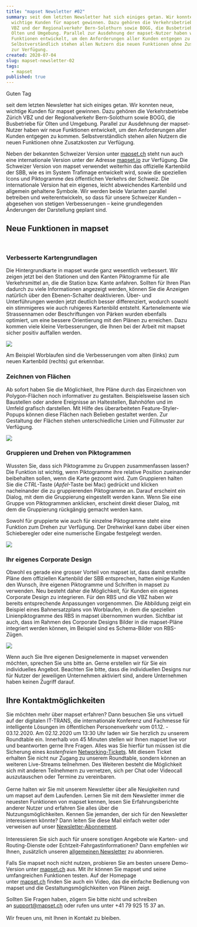 ```yaml
---
title: "mapset Newsletter #02"
summary: seit dem letzten Newsletter hat sich einiges getan. Wir konnten neue,
  wichtige Kunden für mapset gewinnen. Dazu gehören die Verkehrsbetriebe Zürich
  VBZ und der Regionalverkehr Bern-Solothurn sowie BOGG, die Busbetriebe für
  Olten und Umgebung. Parallel zur Ausdehnung der mapset-Nutzer haben wir neue
  Funktionen entwickelt, um den Anforderungen aller Kunden entgegen zu kommen.
  Selbstverständlich stehen allen Nutzern die neuen Funktionen ohne Zusatzkosten
  zur Verfügung.
created: 2020-07-04
slug: mapset-newsletter-02
tags:
  - mapset
published: true
---
```



Guten Tag

seit dem letzten Newsletter hat sich einiges getan. Wir konnten neue, wichtige Kunden für mapset gewinnen. Dazu gehören die Verkehrsbetriebe Zürich VBZ und der Regionalverkehr Bern-Solothurn sowie BOGG, die Busbetriebe für Olten und Umgebung. Parallel zur Ausdehnung der mapset-Nutzer haben wir neue Funktionen entwickelt, um den Anforderungen aller Kunden entgegen zu kommen. Selbstverständlich stehen allen Nutzern die neuen Funktionen ohne Zusatzkosten zur Verfügung.

Neben der bekannten Schweizer Version unter [mapset.ch](https://mapset.ch/) steht nun auch eine internationale Version unter der Adresse [mapset.io](https://mapset.io/) zur Verfügung. Die Schweizer Version von mapset verwendet weiterhin das offizielle Kartenbild der SBB, wie es im System Trafimage entwickelt wird, sowie die speziellen Icons und Piktogramme des öffentlichen Verkehrs der Schweiz. Die internationale Version hat ein eigenes, leicht abweichendes Kartenbild und allgemein gehaltene Symbole. Wir werden beide Varianten parallel betreiben und weiterentwickeln, so dass für unsere Schweizer Kunden – abgesehen von stetigen Verbesserungen – keine grundlegenden Änderungen der Darstellung geplant sind.

## Neue Funktionen in mapset

 

### Verbesserte Kartengrundlagen

Die Hintergrundkarte in mapset wurde ganz wesentlich verbessert. Wir zeigen jetzt bei den Stationen und den Kanten Piktogramme für alle Verkehrsmittel an, die die Station bzw. Kante anfahren. Sollten für Ihren Plan dadurch zu viele Informationen angezeigt werden, können Sie die Anzeigen natürlich über den Ebenen-Schalter deaktivieren. Über- und Unterführungen werden jetzt deutlich besser differenziert, wodurch sowohl ein stimmigeres wie auch ruhigeres Kartenbild entsteht. Kartenelemente wie Strassennamen oder Beschriftungen von Pärken wurden ebenfalls optimiert, um eine bessere Orientierung mit den Plänen zu erreichen. Dazu kommen viele kleine Verbesserungen, die Ihnen bei der Arbeit mit mapset sicher positiv auffallen werden. 

![](/images/blog/mapset-newsletter-02/85af2841-40cf-45f5-93b4-55620a438bd4.png)

Am Beispiel Worblaufen sind die Verbesserungen vom alten (links) zum neuen Kartenbild (rechts) gut erkennbar.

### Zeichnen von Flächen

Ab sofort haben Sie die Möglichkeit, Ihre Pläne durch das Einzeichnen von Polygon-Flächen noch informativer zu gestalten. Beispielsweise lassen sich Baustellen oder andere Ereignisse an Haltestellen, Bahnhöfen und im Umfeld grafisch darstellen. Mit Hilfe des überarbeiteten Feature-Styler-Popups können diese Flächen nach Belieben gestaltet werden. Zur Gestaltung der Flächen stehen unterschiedliche Linien und Füllmuster zur Verfügung.

![](/images/blog/mapset-newsletter-02/a42f21db-adc0-46ef-8c73-81b3884bfed5-1-.png)

### Gruppieren und Drehen von Piktogrammen

Wussten Sie, dass sich Piktogramme zu Gruppen zusammenfassen lassen? Die Funktion ist wichtig, wenn Piktogramme ihre relative Position zueinander beibehalten sollen, wenn die Karte gezoomt wird. Zum Gruppieren halten Sie die *CTRL*-Taste (*Apfel*-Taste bei Mac) gedrückt und klicken nacheinander die zu gruppierenden Piktogramme an. Darauf erscheint ein Dialog, mit dem die Gruppierung eingestellt werden kann. Wenn Sie eine Gruppe von Piktogrammen anklicken, erscheint direkt dieser Dialog, mit dem die Gruppierung rückgängig gemacht werden kann.

Sowohl für gruppierte wie auch für einzelne Piktogramme steht eine Funktion zum Drehen zur Verfügung. Der Drehwinkel kann dabei über einen Schieberegler oder eine numerische Eingabe festgelegt werden.

![](/images/blog/mapset-newsletter-02/df1a369f-c589-4ca9-b6a7-c43d6223c097.jpg)

### Ihr eigenes Corporate Design

Obwohl es gerade eine grosser Vorteil von mapset ist, dass damit erstellte Pläne dem offiziellen Kartenbild der SBB entsprechen, hatten einige Kunden den Wunsch, ihre eigenen Piktogramme und Schriften in mapset zu verwenden. Neu besteht daher die Möglichkeit, für Kunden ein eigenes Corporate Design zu integrieren. Für den RBS und die VBZ haben wir bereits entsprechende Anpassungen vorgenommen. Die Abbildung zeigt ein Beispiel eines Bahnersatzplans von Worblaufen, in dem die speziellen Linienpiktogramme des RBS in mapset übernommen wurden. Sichtbar ist auch, dass im Rahmen des Corporate Designs Bilder in die mapset-Pläne integriert werden können, im Beispiel sind es Schema-Bilder von RBS-Zügen.

![](/images/blog/mapset-newsletter-02/592bf650-98ec-426a-9faa-6e143d004222.png)

Wenn auch Sie Ihre eigenen Designelemente in mapset verwenden möchten, sprechen Sie uns bitte an. Gerne erstellen wir für Sie ein individuelles Angebot. Beachten Sie bitte, dass die individuellen Designs nur für Nutzer der jeweiligen Unternehmen aktiviert sind, andere Unternehmen haben keinen Zugriff darauf.

## Ihre Kontaktmöglichkeiten 

Sie möchten mehr über mapset erfahren? Dann besuchen Sie uns virtuell auf der digitalen IT-TRANS, die internationale Konferenz und Fachmesse für intelligente Lösungen im öffentlichen Personenverkehr vom 01.12. - 03.12.2020. Am 02.12.2020 um 13:30 Uhr laden wir Sie herzlich zu unserem Roundtable ein. Innerhalb von 45 Minuten stellen wir Ihnen mapset live vor und beantworten gerne Ihre Fragen. Alles was Sie hierfür tun müssen ist die Sicherung eines *kostenfreien* [Networking-Tickets](https://www.it-trans.org/de/tickets/). Mit diesem Ticket erhalten Sie nicht nur Zugang zu unserem Roundtable, sondern können an weiteren Live-Streams teilnehmen. Des Weiteren besteht die Möglichkeit sich mit anderen Teilnehmern zu vernetzen, sich per Chat oder Videocall auszutauschen oder Termine zu vereinbaren. \
\
Gerne halten wir Sie mit unserem Newsletter über alle Neuigkeiten rund um mapset auf dem Laufenden. Lernen Sie mit dem Newsletter immer die neuesten Funktionen von mapset kennen, lesen Sie Erfahrungsberichte anderer Nutzer und erfahren Sie alles über die Nutzungsmöglichkeiten. Kennen Sie jemanden, der sich für den Newsletter interessieren könnte? Dann leiten Sie diese Mail einfach weiter oder verweisen auf unser [Newsletter-Abonnement](https://geops.sh/mapset).\
 \
Interessieren Sie sich auch für unsere sonstigen Angebote wie Karten- und Routing-Dienste oder Echtzeit-Fahrgastinformationen? Dann empfehlen wir Ihnen, zusätzlich unseren [allgemeinen Newsletter](http://geops.sh/geopsnews) zu abonnieren.

Falls Sie mapset noch nicht nutzen, probieren Sie am besten unsere Demo-Version unter [mapset.ch](https://editor.mapset.ch/) aus. Mit ihr können Sie mapset und seine umfangreichen Funktionen testen. Auf der Homepage unter [mapset.ch](https://mapset.ch/) finden Sie auch ein Video, das die einfache Bedienung von mapset und die Gestaltungsmöglichkeiten von Plänen zeigt.

Sollten Sie Fragen haben, zögern Sie bitte nicht und schreiben an [support@mapset.ch](mailto:support@mapset.ch) oder rufen uns unter +41 79 925 15 37 an.\
 \
Wir freuen uns, mit Ihnen in Kontakt zu bleiben.